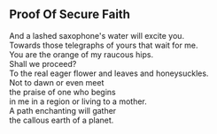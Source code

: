 Proof Of Secure Faith
---------------------
And a lashed saxophone's water will excite you.  
Towards those telegraphs of yours that wait for me.  
You are the orange of my raucous hips.  
Shall we proceed?  
To the real eager flower and leaves and honeysuckles.  
Not to dawn or even meet  
the praise of one who begins  
in me in a region or living to a mother.  
A path enchanting will gather  
the callous earth of a planet.  
